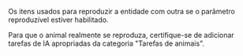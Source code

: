 Os itens usados ​​para reproduzir a entidade com outra se o parâmetro reproduzível estiver habilitado.

Para que o animal realmente se reproduza, certifique-se de adicionar tarefas de IA apropriadas da categoria "Tarefas de animais".